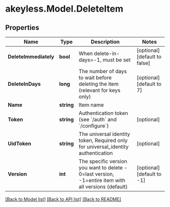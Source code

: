 # akeyless.Model.DeleteItem
## Properties

Name | Type | Description | Notes
------------ | ------------- | ------------- | -------------
**DeleteImmediately** | **bool** | When delete-in-days&#x3D;-1, must be set | [optional] [default to false]
**DeleteInDays** | **long** | The number of days to wait before deleting the item (relevant for keys only) | [optional] [default to 7]
**Name** | **string** | Item name | 
**Token** | **string** | Authentication token (see &#x60;/auth&#x60; and &#x60;/configure&#x60;) | [optional] 
**UidToken** | **string** | The universal identity token, Required only for universal_identity authentication | [optional] 
**Version** | **int** | The specific version you want to delete - 0&#x3D;last version, -1&#x3D;entire item with all versions (default) | [optional] [default to -1]

[[Back to Model list]](../README.md#documentation-for-models) [[Back to API list]](../README.md#documentation-for-api-endpoints) [[Back to README]](../README.md)

